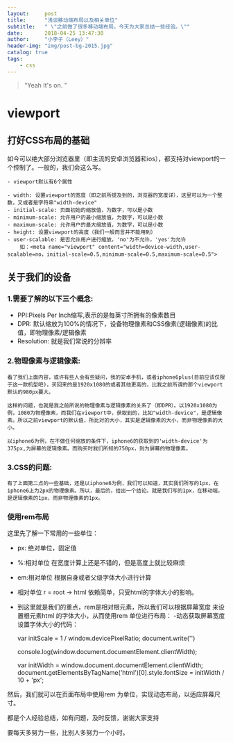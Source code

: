 ```yaml
---
layout:     post
title:      "浅谈移动端布局以及相关单位"
subtitle:   " \"之前做了很多移动端布局，今天为大家总结一些经验。\""
date:       2018-04-25 13:47:30
author:     "小李子（Leey）"
header-img: "img/post-bg-2015.jpg"
catalog: true
tags:
    - css
---
```


> “Yeah It's on. ”



# 	 viewport

## 	打好CSS布局的基础
如今可以绝大部分浏览器里（即主流的安卓浏览器和ios），都支持对viewport的一个控制了。一般的，我们会这么写。

	- viewport默认有6个属性

	- width: 设置viewport的宽度（即之前所提及到的，浏览器的宽度详），这里可以为一个整数，又或者是字符串"width-device"
	- initial-scale: 页面初始的缩放值，为数字，可以是小数
	- minimum-scale: 允许用户的最小缩放值，为数字，可以是小数
	- maximum-scale: 允许用户的最大缩放值，为数字，可以是小数
	- height: 设置viewport的高度（我们一般而言并不能用到）
	- user-scalable: 是否允许用户进行缩放，'no'为不允许，'yes'为允许
	    如：<meta name="viewport" content="width=device-width,user-scalable=no，initial-scale=0.5,minimum-scale=0.5,maximum-scale=0.5">

##	关于我们的设备

###	 1.需要了解的以下三个概念:
- PPI:Pixels Per Inch缩写,表示的是每英寸所拥有的像素数目
- DPR: 默认缩放为100%的情况下，设备物理像素和CSS像素(逻辑像素)的比值，即物理像素/逻辑像素
- Resolution: 就是我们常说的分辨率

###	 2.物理像素与逻辑像素:
	看了我们上面内容，或许有些人会有些疑问，我的安卓手机，或者iphone6plus(目前应该仅限于这一款机型吧)，买回来的是1920x1080的或者其他更高的，比我之前所谓的那个viewport默认的980px要大。

	这样的问题，也就是我之前所说的物理像素与逻辑像素的关系了（即DPR）。以1920x1080为例，1080为物理像素，而我们在viewport中，获取到的，比如"width-device"，是逻辑像素。所以之前viewport的默认值，所比对的大小，其实是逻辑像素的大小，而非物理像素的大小。

	以iphone6为例，在不做任何缩放的条件下，iphone6的获取到的'width-device'为375px,为屏幕的逻辑像素。而购买时我们所知的750px，则为屏幕的物理像素。

###	 3.CSS的问题:
	有了上面第二点的一些基础，还是以iphone6为例，我们可以知道，其实我们所写的1px，在iphone6上为2px的物理像素。所以，最后的，给出一个结论。就是我们写的1px，在移动端，是逻辑像素的1px，而非物理像素的1px。

### 	使用rem布局
这里先了解一下常用的一些单位：

- px:   绝对单位，固定值
- %:相对单位    在宽度计算上还是不错的，但是高度上就比较麻烦
- em:相对单位    根据自身或者父级字体大小进行计算
- 相对单位    r = root -> html   依赖简单，只受html的字体大小的影响。
- 到这里就是我们的重点，rem是相对根元素，所以我们可以根据屏幕宽度 来设置根元素html 的字体大小，从而使用rem 单位进行布局：
	-动态获取屏幕宽度设置字体大小的代码：
	
	

	var initScale = 1 / window.devicePixelRatio;
	document.write('<meta name="viewport" content="width=device-width,user-scalable=no，initial-scale='+ initScale +',minimum-scale='+ initScale +',maximum-scale='+ initScale +'">')

	console.log(window.document.documentElement.clientWidth);

	var initWidth = window.document.documentElement.clientWidth;
	document.getElementsByTagName('html')[0].style.fontSize = initWidth / 10 + 'px';



然后，我们就可以在页面布局中使用rem 为单位，实现动态布局，以适应屏幕尺寸。




都是个人经验总结，如有问题，及时反馈，谢谢大家支持

要每天多努力一些，比别人多努力一个小时。




